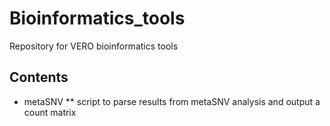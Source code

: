 # Bioinformatics_tools
Repository for VERO bioinformatics tools


## Contents
* metaSNV
** script to parse results from metaSNV analysis and output a count matrix
